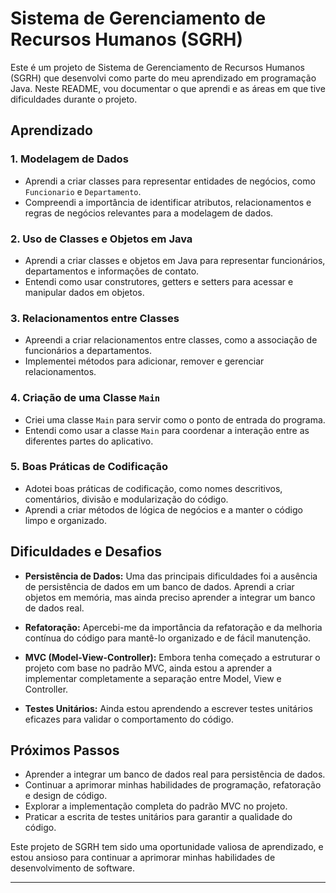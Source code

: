 

# Sistema de Gerenciamento de Recursos Humanos (SGRH)

Este é um projeto de Sistema de Gerenciamento de Recursos Humanos (SGRH) que desenvolvi como parte do meu aprendizado em programação Java. Neste README, vou documentar o que aprendi e as áreas em que tive dificuldades durante o projeto.

## Aprendizado

### 1. Modelagem de Dados

- Aprendi a criar classes para representar entidades de negócios, como `Funcionario` e `Departamento`.
- Compreendi a importância de identificar atributos, relacionamentos e regras de negócios relevantes para a modelagem de dados.

### 2. Uso de Classes e Objetos em Java

- Aprendi a criar classes e objetos em Java para representar funcionários, departamentos e informações de contato.
- Entendi como usar construtores, getters e setters para acessar e manipular dados em objetos.

### 3. Relacionamentos entre Classes

- Apreendi a criar relacionamentos entre classes, como a associação de funcionários a departamentos.
- Implementei métodos para adicionar, remover e gerenciar relacionamentos.

### 4. Criação de uma Classe `Main`

- Criei uma classe `Main` para servir como o ponto de entrada do programa.
- Entendi como usar a classe `Main` para coordenar a interação entre as diferentes partes do aplicativo.

### 5. Boas Práticas de Codificação

- Adotei boas práticas de codificação, como nomes descritivos, comentários, divisão e modularização do código.
- Aprendi a criar métodos de lógica de negócios e a manter o código limpo e organizado.

## Dificuldades e Desafios

- **Persistência de Dados:** Uma das principais dificuldades foi a ausência de persistência de dados em um banco de dados. Aprendi a criar objetos em memória, mas ainda preciso aprender a integrar um banco de dados real.

- **Refatoração:** Apercebi-me da importância da refatoração e da melhoria contínua do código para mantê-lo organizado e de fácil manutenção.

- **MVC (Model-View-Controller):** Embora tenha começado a estruturar o projeto com base no padrão MVC, ainda estou a aprender a implementar completamente a separação entre Model, View e Controller.

- **Testes Unitários:** Ainda estou aprendendo a escrever testes unitários eficazes para validar o comportamento do código.

## Próximos Passos

- Aprender a integrar um banco de dados real para persistência de dados.
- Continuar a aprimorar minhas habilidades de programação, refatoração e design de código.
- Explorar a implementação completa do padrão MVC no projeto.
- Praticar a escrita de testes unitários para garantir a qualidade do código.

Este projeto de SGRH tem sido uma oportunidade valiosa de aprendizado, e estou ansioso para continuar a aprimorar minhas habilidades de desenvolvimento de software.

---
